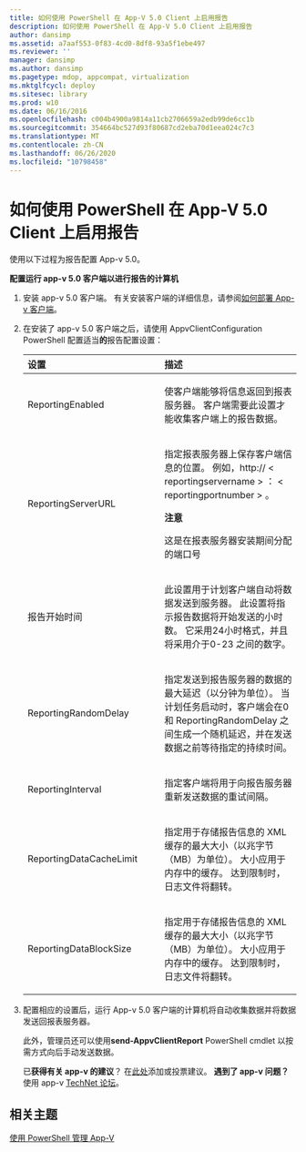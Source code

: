 ```yaml
---
title: 如何使用 PowerShell 在 App-V 5.0 Client 上启用报告
description: 如何使用 PowerShell 在 App-V 5.0 Client 上启用报告
author: dansimp
ms.assetid: a7aaf553-0f83-4cd0-8df8-93a5f1ebe497
ms.reviewer: ''
manager: dansimp
ms.author: dansimp
ms.pagetype: mdop, appcompat, virtualization
ms.mktglfcycl: deploy
ms.sitesec: library
ms.prod: w10
ms.date: 06/16/2016
ms.openlocfilehash: c004b4900a9814a11cb2706659a2edb99de6cc1b
ms.sourcegitcommit: 354664bc527d93f80687cd2eba70d1eea024c7c3
ms.translationtype: MT
ms.contentlocale: zh-CN
ms.lasthandoff: 06/26/2020
ms.locfileid: "10798458"
---
```

# 如何使用 PowerShell 在 App-V 5.0 Client 上启用报告


使用以下过程为报告配置 App-v 5.0。

**配置运行 app-v 5.0 客户端以进行报告的计算机**

1. 安装 app-v 5.0 客户端。 有关安装客户端的详细信息，请参阅[如何部署 App-v 客户端](how-to-deploy-the-app-v-client-gb18030.md)。

2. 在安装了 app-v 5.0 客户端之后，请使用 AppvClientConfiguration PowerShell 配置适当**的**报告配置设置：

   <table>
   <colgroup>
   <col width="50%" />
   <col width="50%" />
   </colgroup>
   <thead>
   <tr class="header">
   <th align="left">设置</th>
   <th align="left">描述</th>
   </tr>
   </thead>
   <tbody>
   <tr class="odd">
   <td align="left"><p>ReportingEnabled</p></td>
   <td align="left"><p>使客户端能够将信息返回到报表服务器。 客户端需要此设置才能收集客户端上的报告数据。</p></td>
   </tr>
   <tr class="even">
   <td align="left"><p>ReportingServerURL</p></td>
   <td align="left"><p>指定报表服务器上保存客户端信息的位置。 例如，http:// &lt; reportingservername &gt; ： &lt; reportingportnumber &gt; 。</p>
   <div class="alert">
   <strong>注意</strong><br/><p>这是在报表服务器安装期间分配的端口号</p>
   </div>
   <div>

   </div></td>
   </tr>
   <tr class="odd">
   <td align="left"><p>报告开始时间</p></td>
   <td align="left"><p>此设置用于计划客户端自动将数据发送到服务器。 此设置将指示报告数据将开始发送的小时数。 它采用24小时格式，并且将采用介于0-23 之间的数字。</p></td>
   </tr>
   <tr class="even">
   <td align="left"><p>ReportingRandomDelay</p></td>
   <td align="left"><p>指定发送到报告服务器的数据的最大延迟（以分钟为单位）。 当计划任务启动时，客户端会在0和 ReportingRandomDelay 之间生成一个随机延迟，并在发送数据之前等待指定的持续时间。</p></td>
   </tr>
   <tr class="odd">
   <td align="left"><p>ReportingInterval</p></td>
   <td align="left"><p>指定客户端将用于向报告服务器重新发送数据的重试间隔。</p></td>
   </tr>
   <tr class="even">
   <td align="left"><p>ReportingDataCacheLimit</p></td>
   <td align="left"><p>指定用于存储报告信息的 XML 缓存的最大大小（以兆字节（MB）为单位）。 大小应用于内存中的缓存。 达到限制时，日志文件将翻转。</p></td>
   </tr>
   <tr class="odd">
   <td align="left"><p>ReportingDataBlockSize</p></td>
   <td align="left"><p>指定用于存储报告信息的 XML 缓存的最大大小（以兆字节（MB）为单位）。 大小应用于内存中的缓存。 达到限制时，日志文件将翻转。</p></td>
   </tr>
   </tbody>
   </table>



3. 配置相应的设置后，运行 App-v 5.0 客户端的计算机将自动收集数据并将数据发送回报表服务器。

   此外，管理员还可以使用**send-AppvClientReport** PowerShell cmdlet 以按需方式向后手动发送数据。

   已**获得有关 app-v 的建议**？ 在[此处](http://appv.uservoice.com/forums/280448-microsoft-application-virtualization)添加或投票建议。 **遇到了 app-v 问题？** 使用 app-v [TechNet 论坛](https://social.technet.microsoft.com/Forums/home?forum=mdopappv)。

## 相关主题


[使用 PowerShell 管理 App-V](administering-app-v-by-using-powershell.md)









